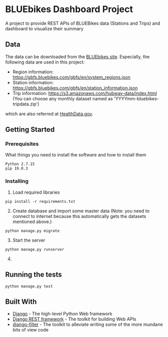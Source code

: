 # BLUEbikes Dashboard Project

A project to provide REST APIs of BLUEBikes data (Stations and Trips) and dashboard to visualize their summary

## Data

The data can be downloaded from the [BLUEbikes site](https://www.bluebikes.com/system-data). Especially, the following data are used in this project:

* Region information: https://gbfs.bluebikes.com/gbfs/en/system_regions.json
* Station information: https://gbfs.bluebikes.com/gbfs/en/station_information.json
* Trip information: https://s3.amazonaws.com/hubway-data/index.html (You can choose any monthly dataset named as 'YYYYmm-bluebikes-tripdata.zip')

which are also referred at [HealthData.gov](https://healthdata.gov/dataset/hubway-system-data).

## Getting Started

### Prerequisites

What things you need to install the software and how to install them

```
Python 2.7.15
pip 19.0.3
```

### Installing

1. Load required libraries

```
pip install -r requirements.txt
```

2. Create database and import some master data (Note: you need to connect to internet because this automatically gets the datasets mentioned above.)

```
python manage.py migrate
```

3. Start the server

```
python manage.py runserver
```

4. 

## Running the tests

```
python manage.py test
```

## Built With

* [Django](https://www.djangoproject.com/) - The high-level Python Web framework
* [Django REST framework](https://www.django-rest-framework.org/) - The toolkit for building Web APIs
* [django-filter](https://django-filter.readthedocs.io) - The toolkit to alleviate writing some of the more mundane bits of view code

